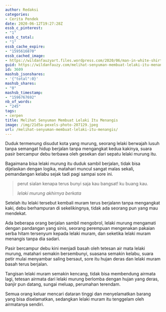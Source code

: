 ```yaml
---
author: Redaksi
categories:
- Cerita Pendek
date: 2020-06-12T19:27:28Z
essb_c_pinterest:
- "1"
essb_c_total:
- "1"
essb_cache_expire:
- "1595616870"
essb_cached_image:
- https://wildanfauzyart.files.wordpress.com/2020/06/man-in-white-shirt-using-macbook-pro-52608.jpg?resize=640%2C300&#038;ssl=1
guid: https://wildanfauzy.com/melihat-senyuman-membuat-lelaki-itu-menangis/
id: 3609
mashsb_jsonshares:
- '{"total":0}'
mashsb_shares:
- "0"
mashsb_timestamp:
- "1596767692"
nb_of_words:
- "245"
tags:
- cerpen
title: Melihat Senyuman Membuat Lelaki Itu Menangis
image: /img/21d5a-pexels-photo-207129.jpeg
url: /melihat-senyuman-membuat-lelaki-itu-menangis/
---
```


Duduk termenung disudut kota yang murung, seorang lelaki berwajah lusuh tanpa semangat hidup berjalan tanpa mengangkat kedua kakinya, suara pasir bercampur debu terbawa oleh gesekan dari sepatu lelaki murung itu.

Bagaimana bisa lelaki murung itu duduk sambil berjalan, tidak bisa dijelaskan dengan logika, matahari muncul sangat malas sekali, pemandangan kelabu sejak tadi pagi sampai sore ini.

<blockquote class="wp-block-quote">
  <p>
    perut sialan kenapa terus bunyi saja kau bangsat! ku buang kau.
  </p>
  
  <cite>lelaki murung akhirnya berkata</cite>
</blockquote>

Setelah itu lelaki tersebut kembali muram terus berjalann tanpa mengangkat kaki, debu berhampuran di sekelikingnya, tidak ada seorang pun yang mau mendekat.

Ada beberapa orang berjalan sambil mengobrol, lelaki murung mengamati dengan pandangan yang sinis, seorang perempuan mengenakan pakaian serba hitam tersenyum kepada lelaki muram, dan seketika lelaki muram menangis tanpa dia sadari.

Pasir bercampur debu kini menjadi basah oleh tetesan air mata lelaki murung, matahari semakin bersembunyi, suasana semakin kelabu, suara petir mulai menyambar saling bersaut, sore itu hujan deras dan lelaki muram basah terus berjalan.

Tangisan lelaki muram semakin kencang, tidak bisa membendung airmata lagi, tetesan airmata dari lelaki murung berlomba dengan hujan yang deras, banjir pun datang, sungai meluap, perumahan terendam. 

Semua orang keluar mencari dataran tinggi dan menyelamatkan barang yang bisa diselamatkan, sedangkan lelaki muram itu tenggelam oleh airmatanya sendiri.